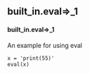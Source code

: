 ## built_in.eval=>_1
#### built_in.eval=>_1
An example for using eval
```
x = 'print(55)'
eval(x)
```
